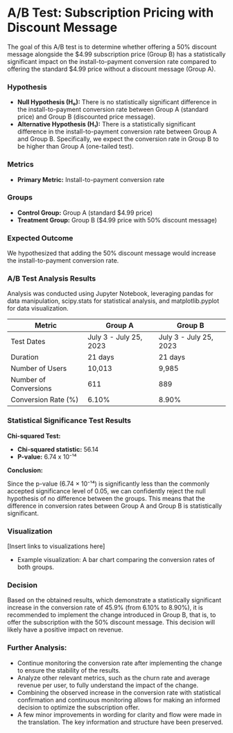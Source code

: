 # A/B Test: Subscription Pricing with Discount Message

The goal of this A/B test is to determine whether offering a 50% discount message alongside the $4.99 subscription price (Group
B) has a statistically significant impact on the install-to-payment conversion rate compared to offering the standard $4.99 price
without a discount message (Group A).

### Hypothesis
* **Null Hypothesis (H₀):** There is no statistically significant difference in the install-to-payment conversion rate between Group A (standard price) and Group B (discounted price message).
* **Alternative Hypothesis (H₁):** There is a statistically significant difference in the install-to-payment conversion rate between Group A and Group B. Specifically, we expect the conversion rate in Group B to be higher than Group A (one-tailed test).

### Metrics
* **Primary Metric:** Install-to-payment conversion rate

### Groups
* **Control Group:** Group A (standard $4.99 price)
* **Treatment Group:** Group B ($4.99 price with 50% discount message)

### Expected Outcome
We hypothesized that adding the 50% discount message would increase the install-to-payment conversion rate.

### A/B Test Analysis Results
Analysis was conducted using Jupyter Notebook, leveraging pandas for data manipulation, scipy.stats for statistical analysis, and matplotlib.pyplot for data visualization.

| Metric | Group A | Group B |
|---|---|---|
| Test Dates | July 3 - July 25, 2023 | July 3 - July 25, 2023 |
| Duration | 21 days | 21 days |
| Number of Users | 10,013 | 9,985 |
| Number of Conversions | 611 | 889 |
| Conversion Rate (%) | 6.10% | 8.90% |

### Statistical Significance Test Results

**Chi-squared Test:**

* **Chi-squared statistic:** 56.14
* **P-value:** 6.74 x 10⁻¹⁴

**Conclusion:**

Since the p-value (6.74 × 10⁻¹⁴) is significantly less than the commonly accepted significance level of 0.05, we can
confidently reject the null hypothesis of no difference between the groups. This means that the difference in
conversion rates between Group A and Group B is statistically significant.

### Visualization
[Insert links to visualizations here]
* Example visualization: A bar chart comparing the conversion rates of both groups.

### Decision
Based on the obtained results, which demonstrate a statistically significant increase in the conversion rate of 45.9%
(from 6.10% to 8.90%), it is recommended to implement the change introduced in Group B, that is, to offer the
subscription with the 50% discount message. This decision will likely have a positive impact on revenue.

### Further Analysis:
* Continue monitoring the conversion rate after implementing the change to ensure the stability of the results.
* Analyze other relevant metrics, such as the churn rate and average revenue per user, to fully understand the
impact of the change.
* Combining the observed increase in the conversion rate with statistical confirmation and continuous monitoring
allows for making an informed decision to optimize the subscription offer.
* A few minor improvements in wording for clarity and flow were made in the translation. The key information and
structure have been preserved.
